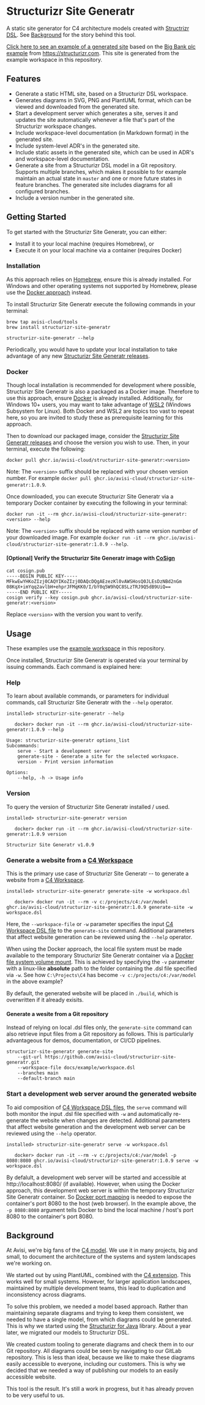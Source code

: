 # Structurizr Site Generatr

A static site generator for C4 architecture models created with [Structrizr DSL](https://github.com/structurizr/dsl).
See [Background](#background) for the story behind this tool.

[Click here to see an example of a generated site](https://avisi-cloud.github.io/structurizr-site-generatr) based on
the [Big Bank plc example](https://structurizr.com/dsl?example=big-bank-plc) from <https://structurizr.com>. This site
is generated from the example workspace in this repository.

## Features

- Generate a static HTML site, based on a Structurizr DSL workspace.
- Generates diagrams in SVG, PNG and PlantUML format, which can be viewed and downloaded from the generated site.
- Start a development server which generates a site, serves it and updates the site automatically whenever a file that's
  part of the Structurizr workspace changes.
- Include workspace-level documentation (in Markdown format) in the generated site.
- Include system-level ADR's in the generated site.
- Include static assets in the generated site, which can be used in ADR's and workspace-level documentation.
- Generate a site from a Structurizr DSL model in a Git repository. Supports multiple branches, which makes it possible
  to for example maintain an actual state in `master` and one or more future states in feature branches. The generated
  site includes diagrams for all configured branches.
- Include a version number in the generated site.

## Getting Started

To get started with the Structurizr Site Generatr, you can either:

- Install it to your local machine (requires Homebrew), or
- Execute it on your local machine via a container (requires Docker)

### Installation

As this approach relies on [Homebrew](https://brew.sh/), ensure this is already installed. For Windows and other operating systems not supported by Homebrew, please use the [Docker approach](#docker) instead.

To install Structurizr Site Generatr execute the following commands in your terminal:

```shell
brew tap avisi-cloud/tools
brew install structurizr-site-generatr

structurizr-site-generatr --help
```

Periodically, you would have to update your local installation to take advantage of any new [Structurizr Site Generatr releases](https://github.com/avisi-cloud/structurizr-site-generatr/releases).

### Docker

Though local installation is recommended for development where possible, Structurizr Site Generatr is also a packaged as a Docker image. Therefore to use this approach, ensure [Docker](https://www.docker.com/) is already installed. Additionally, for Windows 10+ users, you may want to take advantage of [WSL2](https://docs.microsoft.com/en-us/windows/wsl/install) (Windows Subsystem for Linux). Both Docker and WSL2 are topics too vast to repeat here, so you are invited to study these as prerequisite learning for this approach.

Then to download our packaged image, consider the [Structurizr Site Generatr releases](https://github.com/avisi-cloud/structurizr-site-generatr/releases) and choose the version you wish to use. Then, in your terminal, execute the following:

```shell
docker pull ghcr.io/avisi-cloud/structurizr-site-generatr:<version>
```

Note: The `<version>` suffix should be replaced with your chosen version number. For example `docker pull ghcr.io/avisi-cloud/structurizr-site-generatr:1.0.9`.

<!-- FEATURE: By tagging the latest release with `latest` (see below), this step can be omitted as Docker automatically pulls any image unless cached locally -->

Once downloaded, you can execute Structurizr Site Generatr via a temporary Docker container by executing the following in your terminal:

```shell
docker run -it --rm ghcr.io/avisi-cloud/structurizr-site-generatr:<version> --help
```

Note: The `<version>` suffix should be replaced with same version number of your downloaded image. For example `docker run -it --rm ghcr.io/avisi-cloud/structurizr-site-generatr:1.0.9 --help`.

<!-- FEATURE: By tagging the latest release with `latest`, the version can be omitted. By default Docker will pull the `latest` image, which will automatically pull on new releases -->

#### [Optional] Verify the Structurizr Site Generatr image with [CoSign](https://github.com/sigstore/cosign)

```shell
cat cosign.pub
-----BEGIN PUBLIC KEY-----
MFkwEwYHKoZIzj0CAQYIKoZIzj0DAQcDQgAEzezKl0vAWSHosQ0JLEsDzNBd2nGm
08KqX+imYqq2avlbH+ehprJFMqKK0/I/bY0q5W9hQC8SLzTRJ9Q5dB9UiQ==
-----END PUBLIC KEY-----
cosign verify --key cosign.pub ghcr.io/avisi-cloud/structurizr-site-generatr:<version>
```

Replace `<version>` with the version you want to verify.

## Usage

These examples use the [example workspace](docs/example) in this repository.

Once installed, Structurizr Site Generatr is operated via your terminal by issuing commands. Each command is explained here:

### Help

To learn about available commands, or parameters for individual commands, call Structurizr Site Generatr with the `--help` operator.

```shell
installed> structurizr-site-generatr --help

   docker> docker run -it --rm ghcr.io/avisi-cloud/structurizr-site-generatr:1.0.9 --help

Usage: structurizr-site-generatr options_list
Subcommands:
    serve - Start a development server
    generate-site - Generate a site for the selected workspace.
    version - Print version information

Options:
    --help, -h -> Usage info
```

### Version

To query the version of Structurizr Site Generatr installed / used.

```shell
installed> structurizr-site-generatr version

   docker> docker run -it --rm ghcr.io/avisi-cloud/structurizr-site-generatr:1.0.9 version

Structurizr Site Generatr v1.0.9
```

### Generate a website from a [C4 Workspace](https://github.com/structurizr/dsl)

This is the primary use case of Structurizr Site Generatr -- to generate a website from a [C4 Workspace](https://github.com/structurizr/dsl).

```shell
installed> structurizr-site-generatr generate-site -w workspace.dsl

   docker> docker run -it --rm -v c:/projects/c4:/var/model ghcr.io/avisi-cloud/structurizr-site-generatr:1.0.9 generate-site -w workspace.dsl
```

Here, the `--workspace-file` or `-w` parameter specifies the input [C4 Workspace DSL file](https://github.com/structurizr/dsl) to the `generate-site` command. Additional parameters that affect website generation can be reviewed using the `--help` operator.

When using the Docker approach, the local file system must be made available to the temporary Structurizr Site Generatr container via a [Docker file system volume mount](https://docs.docker.com/engine/reference/commandline/run/#mount-volume--v---read-only). This is achieved by specifying the `-v` parameter with a linux-like **absolute** path to the folder containing the .dsl file specified via `-w`. See how `C:\Projects\C4` has become `-v c:/projects/c4:/var/model` in the above example?

By default, the generated website will be placed in `./build`, which is overwritten if it already exisits.

#### Generate a wesite from a Git repository

Instead of relying on local .dsl files only, the `generate-site` command can also retrieve input files from a Git repository as follows. This is particularly advantageous for demos, documentation, or CI/CD pipelines.

```shell
structurizr-site-generatr generate-site
    --git-url https://github.com/avisi-cloud/structurizr-site-generatr.git
    --workspace-file docs/example/workspace.dsl
    --branches main
    --default-branch main
```

### Start a development web server around the generated website

To aid composition of [C4 Workspace DSL files](https://github.com/structurizr/dsl), the `serve` command will both monitor the input .dsl file specified with `-w` and automatically re-generate the website when changes are detected. Additional parameters that affect website generation and the development web server can be reviewed using the `--help` operator.

```shell
installed> structurizr-site-generatr serve -w workspace.dsl

   docker> docker run -it --rm -v c:/projects/c4:/var/model -p 8080:8080 ghcr.io/avisi-cloud/structurizr-site-generatr:1.0.9 serve -w workspace.dsl
```

By defalult, a development web server will be started and accessible at http://localhost:8080/ (if available). However, when using the Docker approach, this development web server is within the temporary Structurizr Site Generatr container. So [Docker port mapping](https://docs.docker.com/engine/reference/commandline/run/#publish-or-expose-port--p---expose) is needed to expose the container's port 8080 to the host (web browser). In the example above, the `-p 8080:8080` argument tells Docker to bind the local machine / host's port 8080 to the container's port 8080.

## Background

At Avisi, we're big fans of the [C4 model](https://c4model.com). We use it in many projects, big and small, to document
the architecture of the systems and system landscapes we're working on.

We started out by using PlantUML, combined with the [C4 extension](https://github.com/plantuml-stdlib/C4-PlantUML). This
works well for small systems. However, for larger application landscapes, maintained by multiple development teams, this
lead to duplication and inconsistency across diagrams.

To solve this problem, we needed a model based approach. Rather than maintaining separate diagrams and trying to keep
them consistent, we needed to have a single model, from which diagrams could be generated. This is why we started using
the [Structurizr for Java](https://github.com/structurizr/java) library. About a year later, we migrated our models to
Structurizr DSL.

We created custom tooling to generate diagrams and check them in to our Git repository. All diagrams could be seen by
navigating to our GitLab repository. This is less than ideal, because we like to make these diagrams easily accessible
to everyone, including our customers. This is why we decided that we needed a way of publishing our models to an easily
accessible website.

This tool is the result. It's still a work in progress, but it has already proven to be very useful to us.
